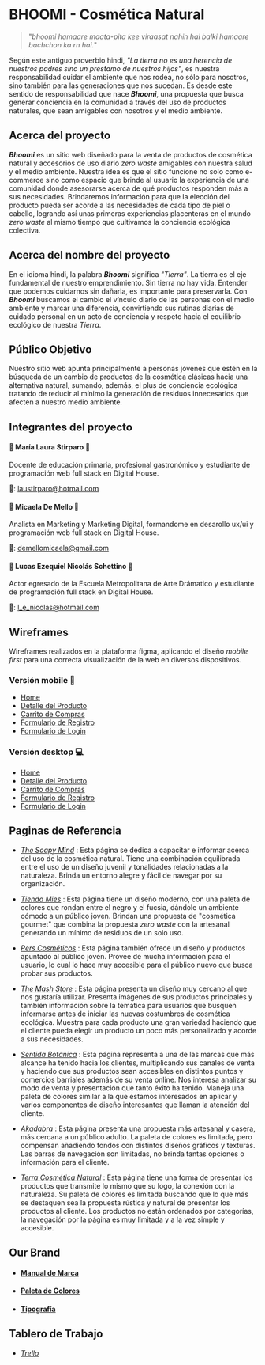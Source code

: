 # BHOOMI - Cosmética Natural

> "*bhoomi hamaare maata-pita kee viraasat nahin hai balki hamaare bachchon ka rn hai.*"

Según este antiguo proverbio hindi, *"La tierra no es una herencia de nuestros padres sino un préstamo de nuestros hijos"*, es nuestra responsabilidad cuidar el ambiente que nos rodea, no sólo para nosotros, sino también para las generaciones que nos sucedan. Es desde este sentido de responsabilidad que nace ***Bhoomi***, una propuesta que busca generar conciencia en la comunidad a través del uso de productos naturales, que sean amigables con nosotros y el medio ambiente.

## Acerca del proyecto

***Bhoomi***  es un sitio web diseñado para la venta de productos de cosmética natural y accesorios de uso diario *zero waste* amigables con nuestra salud y el medio ambiente. Nuestra idea es que el sitio funcione no solo como e-commerce sino como espacio que brinde al usuario la experiencia de una comunidad donde asesorarse acerca de qué productos responden más a sus necesidades.
Brindaremos información para que la elección del producto pueda ser acorde a las necesidades de cada tipo de piel o cabello, logrando así unas primeras experiencias placenteras en el mundo *zero waste* al mismo tiempo que cultivamos la conciencia ecológica colectiva.

## Acerca del nombre del proyecto

En el idioma hindi, la palabra ***Bhoomi*** significa *"Tierra"*. La tierra es el eje fundamental de nuestro emprendimiento. Sin tierra no hay vida. Entender que podemos cuidarnos sin dañarla, es importante para preservarla. Con ***Bhoomi*** buscamos el cambio el vínculo diario de las personas con el medio ambiente y marcar una diferencia, convirtiendo sus rutinas diarias de cuidado personal en un acto de conciencia y respeto hacia el equilibrio ecológico de nuestra *Tierra*.

## Público Objetivo

Nuestro sitio web apunta principalmente a personas jóvenes que estén en la búsqueda de un cambio de productos de la cosmética clásicas hacia una alternativa natural, sumando, además, el plus de conciencia ecológica tratando de reducir al mínimo la generación de residuos innecesarios que afecten a nuestro medio ambiente.

## Integrantes del proyecto

####  :woman: María Laura Stirparo :woman:
Docente de educación primaria, profesional gastronómico y estudiante de programación web full stack en Digital House.

:e-mail:: laustirparo@hotmail.com

#### :woman: Micaela De Mello :woman:
Analista en Marketing y Marketing Digital, formandome en desarollo ux/ui y programación web full stack en Digital House.

:e-mail:: demellomicaela@gmail.com

#### :man: Lucas Ezequiel Nicolás Schettino :man:
Actor egresado de la Escuela Metropolitana de Arte Drámatico y estudiante de programación full stack en Digital House.

:e-mail:: l_e_nicolas@hotmail.com

## Wireframes

Wireframes realizados en la plataforma figma, aplicando el diseño *mobile first* para una correcta visualización de la web en diversos dispositivos.

### Versión mobile :iphone:
- [Home](https://www.figma.com/file/oJvbyzHpeW3buZfZldBDdQ/Bhoomi-Mobile?node-id=0%3A3 "Home")
- [Detalle del Producto](https://www.figma.com/file/oJvbyzHpeW3buZfZldBDdQ/Bhoomi-Mobile?node-id=1%3A200 "Detalle del Producto")
- [Carrito de Compras](https://www.figma.com/file/oJvbyzHpeW3buZfZldBDdQ/Bhoomi-Mobile?node-id=2%3A229 "Carrito de Compras")
- [Formulario de Registro](https://www.figma.com/file/oJvbyzHpeW3buZfZldBDdQ/Bhoomi-Mobile?node-id=2%3A514 "Formulario de Registro")
- [Formulario de Login](https://www.figma.com/file/oJvbyzHpeW3buZfZldBDdQ/Bhoomi-Mobile?node-id=4%3A297 "Formulario de Login")
### Versión desktop :computer:
- [Home](https://www.figma.com/file/jK58ZJT5vug7ZZUTmUpbvu/Bhoomi-Desktop?node-id=0%3A1 "Home")
- [Detalle del Producto](https://www.figma.com/file/jK58ZJT5vug7ZZUTmUpbvu/Bhoomi-Desktop?node-id=11%3A77 "Detalle del Producto")
- [Carrito de Compras](https://www.figma.com/file/jK58ZJT5vug7ZZUTmUpbvu/Bhoomi-Desktop?node-id=12%3A74 "Carrito de Compras")
- [Formulario de Registro](https://www.figma.com/file/jK58ZJT5vug7ZZUTmUpbvu/Bhoomi-Desktop?node-id=13%3A45 "Formulario de Registro")
- [Formulario de Login](https://www.figma.com/file/jK58ZJT5vug7ZZUTmUpbvu/Bhoomi-Desktop?node-id=13%3A238 "Formulario de Login")

## Paginas de Referencia

- [*The Soapy Mind*](https://www.thesoapymind.com "The Soapy Mind") : Esta página se dedica a capacitar e informar acerca del uso de la cosmética natural. Tiene una combinación equilibrada entre el uso de un diseño juvenil y tonalidades relacionadas a la naturaleza. Brinda un entorno alegre y fácil de navegar por su organización. 

- [*Tienda Mies*](https://www.tiendamies.com "Tienda Mies") : Esta página tiene un diseño moderno,  con una paleta de colores que rondan entre el negro y el fucsia, dándole un ambiente cómodo a un público joven. Brindan una propuesta de "cosmética gourmet" que combina la propuesta *zero waste* con la artesanal generando un mínimo de residuos de un solo uso.

- [*Pers Cosméticos*](https://www.perscosmeticos.com.ar "Pers Cosméticos") : Esta página también ofrece un diseño y productos apuntado al público joven. Provee de mucha información para el usuario, lo cual lo hace muy accesible para el público nuevo que busca probar sus productos.

- [*The Mash Store*](https://www.themashstore.com.ar "The Mash Store") : Esta página presenta un diseño muy cercano al que nos gustaría utilizar. Presenta imágenes de sus productos principales y también información sobre la temática para usuarios que busquen informarse antes de iniciar las nuevas costumbres de cosmética ecológica. Muestra para cada producto una gran variedad haciendo que el cliente pueda elegir un producto un poco más personalizado y acorde a sus necesidades.

- [*Sentida Botánica*](https://www.sentidabotanica.com "Sentida Botánica") : Esta página representa a una de las marcas que más alcance ha tenido hacia los clientes, multiplicando sus canales de venta y haciendo que sus productos sean accesibles en distintos puntos y comercios barriales además de su venta online. Nos interesa analizar su modo de venta y presentación que tanto éxito ha tenido. 
Maneja una paleta de colores similar a la que estamos interesados en aplicar y varios componentes de diseño interesantes que llaman la atención del cliente.

- [*Akadabra*](https://www.akadabra.com "Akadabra") : Esta página presenta una propuesta más artesanal y casera, más cercana a un público  adulto. La paleta de colores es limitada, pero compensan añadiendo fondos con distintos diseños gráficos y texturas. Las barras de navegación son limitadas, no brinda tantas opciones o información para el cliente.

- [*Terra Cosmética Natural*](https://www.terracosmeticanatural.com "Terra Cosmética Natural") : Esta página tiene una forma de presentar los productos que transmite lo mismo que su logo, la conexión con la naturaleza. Su paleta de colores es limitada buscando que lo que más se destaquen sea la propuesta rústica y natural de presentar los productos al cliente. Los productos no están ordenados por categorías, la navegación por la página es muy limitada y a la vez simple y accesible.

## Our Brand

- #### [Manual de Marca](https://drive.google.com/file/d/1ldp75Heem_z84a4fmYNkjh0XWbzzH1kx/view?usp=sharing "Manual de Marca")
- #### [Paleta de Colores](https://coolors.co/f5e7d9-66a535-dddd77-35120b-7b7b7b "Paleta de Colores")
- #### [Tipografía](https://fonts.google.com/specimen/Poppins?query=pop "Fuente Poppins")

## Tablero de Trabajo

- [*Trello*](https://trello.com/b/Z1dGZLn9/proyecto-equipo-3 "Tablero de Trabajo - Equipo 3")
